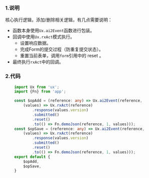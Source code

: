 ### 1.说明

核心执行逻辑，添加/删除相关逻辑，有几点需要说明：

* 函数本身使用`Ux.ai2Event`函数进行包装。
* 回调中使用`Ux.rxAct`模式执行。
    * 设置响应数据。
    * 完成Form的提交过程（防重复提交状态）。
    * 重置当前表单，调用`form`引用中的 reset 。
* 最终执行`rxAct`中的回调。

### 2.代码

```typescript
    import Ux from 'ux';
    import {Fn} from 'app';

    const $opAdd = (reference: any) => Ux.ai2Event(reference,
        (values) => Ux.rxAct(reference)
            .response(values.version)
            .submitted()
            .reset()
            .to(() => Fn.demoJson(reference, 1, values)));
    const $opSave = (reference: any) => Ux.ai2Event(reference,
        (values) => Ux.rxAct(reference)
            .response(values.version)
            .submitted()
            .reset()
            .to(() => Fn.demoJson(reference, 1, values)));
    export default {
        $opAdd,
        $opSave,
    }
```